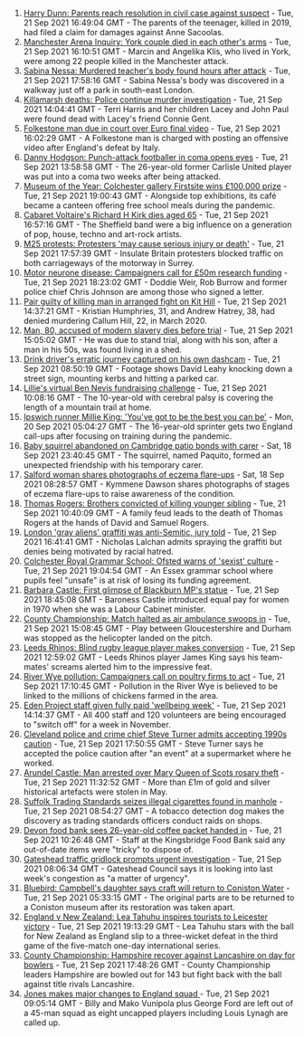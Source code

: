 1. [Harry Dunn: Parents reach resolution in civil case against suspect](https://www.bbc.co.uk/news/uk-england-northamptonshire-58642224?at_medium=RSS&at_campaign=KARANGA) - Tue, 21 Sep 2021 16:49:04 GMT - The parents of the teenager, killed in 2019, had filed a claim for damages against Anne Sacoolas.
2. [Manchester Arena Inquiry: York couple died in each other's arms](https://www.bbc.co.uk/news/uk-england-manchester-58642553?at_medium=RSS&at_campaign=KARANGA) - Tue, 21 Sep 2021 16:10:51 GMT - Marcin and Angelika Klis, who lived in York, were among 22 people killed in the Manchester attack.
3. [Sabina Nessa: Murdered teacher's body found hours after attack](https://www.bbc.co.uk/news/uk-england-london-58645487?at_medium=RSS&at_campaign=KARANGA) - Tue, 21 Sep 2021 17:58:16 GMT - Sabina Nessa's body was discovered in a walkway just off a park in south-east London.
4. [Killamarsh deaths: Police continue murder investigation](https://www.bbc.co.uk/news/uk-england-derbyshire-58636001?at_medium=RSS&at_campaign=KARANGA) - Tue, 21 Sep 2021 14:04:41 GMT - Terri Harris and her children Lacey and John Paul were found dead with Lacey's friend Connie Gent.
5. [Folkestone man due in court over Euro final video](https://www.bbc.co.uk/news/uk-england-kent-58644131?at_medium=RSS&at_campaign=KARANGA) - Tue, 21 Sep 2021 16:02:29 GMT - A Folkestone man is charged with posting an offensive video after England's defeat by Italy.
6. [Danny Hodgson: Punch-attack footballer in coma opens eyes](https://www.bbc.co.uk/news/uk-england-cumbria-58637614?at_medium=RSS&at_campaign=KARANGA) - Tue, 21 Sep 2021 13:58:58 GMT - The 26-year-old former Carlisle United player was put into a coma two weeks after being attacked.
7. [Museum of the Year: Colchester gallery Firstsite wins £100,000 prize](https://www.bbc.co.uk/news/entertainment-arts-58636369?at_medium=RSS&at_campaign=KARANGA) - Tue, 21 Sep 2021 19:00:43 GMT - Alongside top exhibitions, its café became a canteen offering free school meals during the pandemic.
8. [Cabaret Voltaire's Richard H Kirk dies aged 65](https://www.bbc.co.uk/news/entertainment-arts-58641040?at_medium=RSS&at_campaign=KARANGA) - Tue, 21 Sep 2021 16:57:16 GMT - The Sheffield band were a big influence on a generation of pop, house, techno and art-rock artists.
9. [M25 protests: Protesters 'may cause serious injury or death'](https://www.bbc.co.uk/news/uk-england-surrey-58636399?at_medium=RSS&at_campaign=KARANGA) - Tue, 21 Sep 2021 17:57:39 GMT - Insulate Britain protesters blocked traffic on both carriageways of the motorway in Surrey.
10. [Motor neurone disease: Campaigners call for £50m research funding](https://www.bbc.co.uk/news/uk-england-birmingham-58631176?at_medium=RSS&at_campaign=KARANGA) - Tue, 21 Sep 2021 18:23:02 GMT - Doddie Weir, Rob Burrow and former police chief Chris Johnson are among those who signed a letter.
11. [Pair guilty of killing man in arranged fight on Kit Hill](https://www.bbc.co.uk/news/uk-england-cornwall-58641469?at_medium=RSS&at_campaign=KARANGA) - Tue, 21 Sep 2021 14:37:21 GMT - Kristian Humphries, 31, and Andrew Hatrey, 38, had denied murdering Callum Hill, 22, in March 2020.
12. [Man, 80, accused of modern slavery dies before trial](https://www.bbc.co.uk/news/uk-england-cumbria-58638068?at_medium=RSS&at_campaign=KARANGA) - Tue, 21 Sep 2021 15:05:02 GMT - He was due to stand trial, along with his son, after a man in his 50s, was found living in a shed.
13. [Drink driver's erratic journey captured on his own dashcam](https://www.bbc.co.uk/news/uk-england-bristol-58629745?at_medium=RSS&at_campaign=KARANGA) - Tue, 21 Sep 2021 08:50:19 GMT - Footage shows David Leahy knocking down a street sign, mounting kerbs and hitting a parked car.
14. [Lillie's virtual Ben Nevis fundraising challenge](https://www.bbc.co.uk/news/uk-england-birmingham-58638612?at_medium=RSS&at_campaign=KARANGA) - Tue, 21 Sep 2021 10:08:16 GMT - The 10-year-old with cerebral palsy is covering the length of a mountain trail at home.
15. [Ipswich runner Millie King: 'You've got to be the best you can be'](https://www.bbc.co.uk/news/uk-england-suffolk-58587558?at_medium=RSS&at_campaign=KARANGA) - Mon, 20 Sep 2021 05:04:27 GMT - The 16-year-old sprinter gets two England call-ups after focusing on training during the pandemic.
16. [Baby squirrel abandoned on Cambridge patio bonds with carer](https://www.bbc.co.uk/news/uk-england-cambridgeshire-58599762?at_medium=RSS&at_campaign=KARANGA) - Sat, 18 Sep 2021 23:40:45 GMT - The squirrel, named Paquito, formed an unexpected friendship with his temporary carer.
17. [Salford woman shares photographs of eczema flare-ups](https://www.bbc.co.uk/news/uk-england-manchester-58604788?at_medium=RSS&at_campaign=KARANGA) - Sat, 18 Sep 2021 08:28:57 GMT - Kymmene Dawson shares photographs of stages of eczema flare-ups to raise awareness of the condition.
18. [Thomas Rogers: Brothers convicted of killing younger sibling](https://www.bbc.co.uk/news/uk-england-birmingham-58638301?at_medium=RSS&at_campaign=KARANGA) - Tue, 21 Sep 2021 10:40:09 GMT - A family feud leads to the death of Thomas Rogers at the hands of David and Samuel Rogers.
19. [London 'gray aliens' graffiti was anti-Semitic, jury told](https://www.bbc.co.uk/news/uk-england-london-58545509?at_medium=RSS&at_campaign=KARANGA) - Tue, 21 Sep 2021 16:41:41 GMT - Nicholas Lalchan admits spraying the graffiti but denies being motivated by racial hatred.
20. [Colchester Royal Grammar School: Ofsted warns of 'sexist' culture](https://www.bbc.co.uk/news/uk-england-essex-58645658?at_medium=RSS&at_campaign=KARANGA) - Tue, 21 Sep 2021 19:04:54 GMT - An Essex grammar school where pupils feel "unsafe" is at risk of losing its funding agreement.
21. [Barbara Castle: First glimpse of Blackburn MP's statue](https://www.bbc.co.uk/news/uk-england-lancashire-58642544?at_medium=RSS&at_campaign=KARANGA) - Tue, 21 Sep 2021 18:45:08 GMT - Baroness Castle introduced equal pay for women in 1970 when she was a Labour Cabinet minister.
22. [County Championship: Match halted as air ambulance swoops in](https://www.bbc.co.uk/news/uk-england-bristol-58639421?at_medium=RSS&at_campaign=KARANGA) - Tue, 21 Sep 2021 15:08:45 GMT - Play between Gloucestershire and Durham was stopped as the helicopter landed on the pitch.
23. [Leeds Rhinos: Blind rugby league player makes conversion](https://www.bbc.co.uk/news/uk-england-leeds-58638230?at_medium=RSS&at_campaign=KARANGA) - Tue, 21 Sep 2021 12:59:02 GMT - Leeds Rhinos player James King says his team-mates' screams alerted him to the impressive feat.
24. [River Wye pollution: Campaigners call on poultry firms to act](https://www.bbc.co.uk/news/uk-england-hereford-worcester-58638370?at_medium=RSS&at_campaign=KARANGA) - Tue, 21 Sep 2021 17:10:45 GMT - Pollution in the River Wye is believed to be linked to the millions of chickens farmed in the area.
25. [Eden Project staff given fully paid 'wellbeing week'](https://www.bbc.co.uk/news/uk-england-cornwall-58641466?at_medium=RSS&at_campaign=KARANGA) - Tue, 21 Sep 2021 14:14:37 GMT - All 400 staff and 120 volunteers are being encouraged to "switch off" for a week in November.
26. [Cleveland police and crime chief Steve Turner admits accepting 1990s caution](https://www.bbc.co.uk/news/uk-england-tees-58637507?at_medium=RSS&at_campaign=KARANGA) - Tue, 21 Sep 2021 17:50:55 GMT - Steve Turner says he accepted the police caution after "an event" at a supermarket where he worked.
27. [Arundel Castle: Man arrested over Mary Queen of Scots rosary theft](https://www.bbc.co.uk/news/uk-england-sussex-58638351?at_medium=RSS&at_campaign=KARANGA) - Tue, 21 Sep 2021 11:32:52 GMT - More than £1m of gold and silver historical artefacts were stolen in May.
28. [Suffolk Trading Standards seizes illegal cigarettes found in manhole](https://www.bbc.co.uk/news/uk-england-suffolk-58633038?at_medium=RSS&at_campaign=KARANGA) - Tue, 21 Sep 2021 08:54:27 GMT - A tobacco detection dog makes the discovery as trading standards officers conduct raids on shops.
29. [Devon food bank sees 26-year-old coffee packet handed in](https://www.bbc.co.uk/news/uk-england-devon-58638040?at_medium=RSS&at_campaign=KARANGA) - Tue, 21 Sep 2021 10:26:48 GMT - Staff at the Kingsbridge Food Bank said any out-of-date items were "tricky" to dispose of.
30. [Gateshead traffic gridlock prompts urgent investigation](https://www.bbc.co.uk/news/uk-england-tyne-58635656?at_medium=RSS&at_campaign=KARANGA) - Tue, 21 Sep 2021 08:06:34 GMT - Gateshead Council says it is looking into last week's congestion as "a matter of urgency".
31. [Bluebird: Campbell's daughter says craft will return to Coniston Water](https://www.bbc.co.uk/news/uk-england-cumbria-58632814?at_medium=RSS&at_campaign=KARANGA) - Tue, 21 Sep 2021 05:33:15 GMT - The original parts are to be returned to a Coniston museum after its restoration was taken apart.
32. [England v New Zealand: Lea Tahuhu inspires tourists to Leicester victory](https://www.bbc.co.uk/sport/cricket/58643587?at_medium=RSS&at_campaign=KARANGA) - Tue, 21 Sep 2021 19:13:29 GMT - Lea Tahuhu stars with the ball for New Zealand as England slip to a three-wicket defeat in the third game of the five-match one-day international series.
33. [County Championship: Hampshire recover against Lancashire on day for bowlers](https://www.bbc.co.uk/sport/cricket/58631141?at_medium=RSS&at_campaign=KARANGA) - Tue, 21 Sep 2021 17:48:26 GMT - County Championship leaders Hampshire are bowled out for 143 but fight back with the ball against title rivals Lancashire.
34. [Jones makes major changes to England squad ](https://www.bbc.co.uk/sport/rugby-union/58635746?at_medium=RSS&at_campaign=KARANGA) - Tue, 21 Sep 2021 09:05:14 GMT - Billy and Mako Vunipola plus George Ford are left out of a 45-man squad as eight uncapped players including Louis Lynagh are called up.
